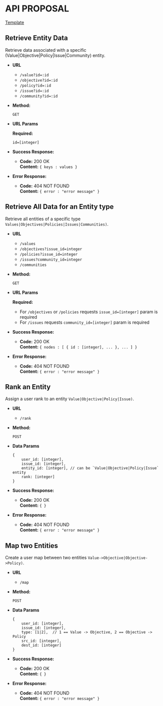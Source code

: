# API PROPOSAL

[Template](https://gist.github.com/iros/3426278)




**Retrieve Entity Data**
----
  Retrieve data associated with a specific (Value|Objective|Policy|Issue|Community) entity.
  
* **URL**

  + `/value?id=:id`
  + `/objective?id=:id`
  + `/policy?id=:id`
  + `/issue?id=:id`
  + `/community?id=:id`

* **Method:**
  
  `GET`
  
*  **URL Params**

   **Required:**
 
   `id=[integer]`

* **Success Response:**

  * **Code:** 200 OK <br />
    **Content:** `{ keys : values }`
 
* **Error Response:**

  * **Code:** 404 NOT FOUND <br />
    **Content:** `{ error : "error message" }`




**Retrieve All Data for an Entity type**
----
  Retrieve all entities of a specific type
  `Values|Objectives|Policies|Issues|Communities)`.
  
* **URL**

  + `/values`
  + `/objectives?issue_id=integer`
  + `/policies?issue_id=integer`
  + `/issues?community_id=integer`
  + `/communities`

* **Method:**
  
  `GET`
  
*  **URL Params**

   **Required:**
    + For `/objectives` or `/policies` requests `issue_id=[integer]` param is required
    + For `/issues` requests `community_id=[integer]` param is required

* **Success Response:**

  * **Code:** 200 OK <br />
    **Content:** `{ nodes : [ { id : [integer], ... }, ... ] }`
 
* **Error Response:**

  * **Code:** 404 NOT FOUND <br />
    **Content:** `{ error : "error message" }`
    



**Rank an Entity**
----
  Assign a user rank to an entity `Value|Objective|Policy|Issue)`.
  
* **URL**

  + `/rank`

* **Method:**
  
  `POST`
  
* **Data Params**

  ```
  {
      user_id: [integer],
      issue_id: [integer],
      entity_id: [integer], // can be `Value|Objective|Policy|Issue` entity
      rank: [integer]
  }
  ```
  
* **Success Response:**

  * **Code:** 200 OK <br />
    **Content:** `{ }`
 
* **Error Response:**

  * **Code:** 404 NOT FOUND <br />
    **Content:** `{ error : "error message" }`




**Map two Entities**
----
  Create a user map between two entities `Value->Objective|Objective->Policy)`.
  
* **URL**

  + `/map`

* **Method:**
  
  `POST`
  
* **Data Params**

  ```
  {
      user_id: [integer],
      issue_id: [integer],
      type: [1|2],  // 1 == Value -> Objective, 2 == Objective -> Policy
      src_id: [integer],
      dest_id: [integer]
  }
  ```
  
* **Success Response:**

  * **Code:** 200 OK <br />
    **Content:** `{ }`
 
* **Error Response:**

  * **Code:** 404 NOT FOUND <br />
    **Content:** `{ error : "error message" }`




